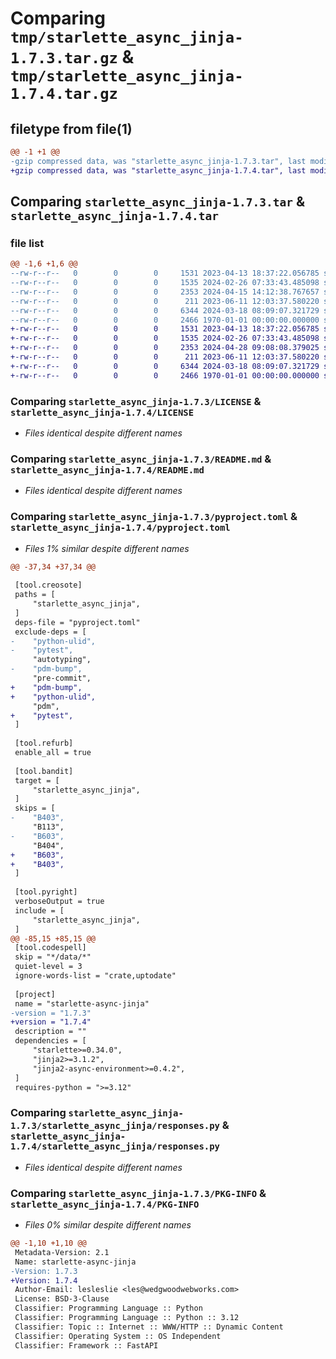 # Comparing `tmp/starlette_async_jinja-1.7.3.tar.gz` & `tmp/starlette_async_jinja-1.7.4.tar.gz`

## filetype from file(1)

```diff
@@ -1 +1 @@
-gzip compressed data, was "starlette_async_jinja-1.7.3.tar", last modified: Mon Apr 15 14:12:38 2024, max compression
+gzip compressed data, was "starlette_async_jinja-1.7.4.tar", last modified: Sun Apr 28 09:08:08 2024, max compression
```

## Comparing `starlette_async_jinja-1.7.3.tar` & `starlette_async_jinja-1.7.4.tar`

### file list

```diff
@@ -1,6 +1,6 @@
--rw-r--r--   0        0        0     1531 2023-04-13 18:37:22.056785 starlette_async_jinja-1.7.3/LICENSE
--rw-r--r--   0        0        0     1535 2024-02-26 07:33:43.485098 starlette_async_jinja-1.7.3/README.md
--rw-r--r--   0        0        0     2353 2024-04-15 14:12:38.767657 starlette_async_jinja-1.7.3/pyproject.toml
--rw-r--r--   0        0        0      211 2023-06-11 12:03:37.580220 starlette_async_jinja-1.7.3/starlette_async_jinja/__init__.py
--rw-r--r--   0        0        0     6344 2024-03-18 08:09:07.321729 starlette_async_jinja-1.7.3/starlette_async_jinja/responses.py
--rw-r--r--   0        0        0     2466 1970-01-01 00:00:00.000000 starlette_async_jinja-1.7.3/PKG-INFO
+-rw-r--r--   0        0        0     1531 2023-04-13 18:37:22.056785 starlette_async_jinja-1.7.4/LICENSE
+-rw-r--r--   0        0        0     1535 2024-02-26 07:33:43.485098 starlette_async_jinja-1.7.4/README.md
+-rw-r--r--   0        0        0     2353 2024-04-28 09:08:08.379025 starlette_async_jinja-1.7.4/pyproject.toml
+-rw-r--r--   0        0        0      211 2023-06-11 12:03:37.580220 starlette_async_jinja-1.7.4/starlette_async_jinja/__init__.py
+-rw-r--r--   0        0        0     6344 2024-03-18 08:09:07.321729 starlette_async_jinja-1.7.4/starlette_async_jinja/responses.py
+-rw-r--r--   0        0        0     2466 1970-01-01 00:00:00.000000 starlette_async_jinja-1.7.4/PKG-INFO
```

### Comparing `starlette_async_jinja-1.7.3/LICENSE` & `starlette_async_jinja-1.7.4/LICENSE`

 * *Files identical despite different names*

### Comparing `starlette_async_jinja-1.7.3/README.md` & `starlette_async_jinja-1.7.4/README.md`

 * *Files identical despite different names*

### Comparing `starlette_async_jinja-1.7.3/pyproject.toml` & `starlette_async_jinja-1.7.4/pyproject.toml`

 * *Files 1% similar despite different names*

```diff
@@ -37,34 +37,34 @@
 
 [tool.creosote]
 paths = [
     "starlette_async_jinja",
 ]
 deps-file = "pyproject.toml"
 exclude-deps = [
-    "python-ulid",
-    "pytest",
     "autotyping",
-    "pdm-bump",
     "pre-commit",
+    "pdm-bump",
+    "python-ulid",
     "pdm",
+    "pytest",
 ]
 
 [tool.refurb]
 enable_all = true
 
 [tool.bandit]
 target = [
     "starlette_async_jinja",
 ]
 skips = [
-    "B403",
     "B113",
-    "B603",
     "B404",
+    "B603",
+    "B403",
 ]
 
 [tool.pyright]
 verboseOutput = true
 include = [
     "starlette_async_jinja",
 ]
@@ -85,15 +85,15 @@
 [tool.codespell]
 skip = "*/data/*"
 quiet-level = 3
 ignore-words-list = "crate,uptodate"
 
 [project]
 name = "starlette-async-jinja"
-version = "1.7.3"
+version = "1.7.4"
 description = ""
 dependencies = [
     "starlette>=0.34.0",
     "jinja2>=3.1.2",
     "jinja2-async-environment>=0.4.2",
 ]
 requires-python = ">=3.12"
```

### Comparing `starlette_async_jinja-1.7.3/starlette_async_jinja/responses.py` & `starlette_async_jinja-1.7.4/starlette_async_jinja/responses.py`

 * *Files identical despite different names*

### Comparing `starlette_async_jinja-1.7.3/PKG-INFO` & `starlette_async_jinja-1.7.4/PKG-INFO`

 * *Files 0% similar despite different names*

```diff
@@ -1,10 +1,10 @@
 Metadata-Version: 2.1
 Name: starlette-async-jinja
-Version: 1.7.3
+Version: 1.7.4
 Author-Email: lesleslie <les@wedgwoodwebworks.com>
 License: BSD-3-Clause
 Classifier: Programming Language :: Python
 Classifier: Programming Language :: Python :: 3.12
 Classifier: Topic :: Internet :: WWW/HTTP :: Dynamic Content
 Classifier: Operating System :: OS Independent
 Classifier: Framework :: FastAPI
```

